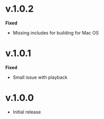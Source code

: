 # v.1.0.2

**Fixed** 
- Missing includes for building for Mac OS

# v.1.0.1

**Fixed**
- Small issue with playback

# v.1.0.0

- Initial release